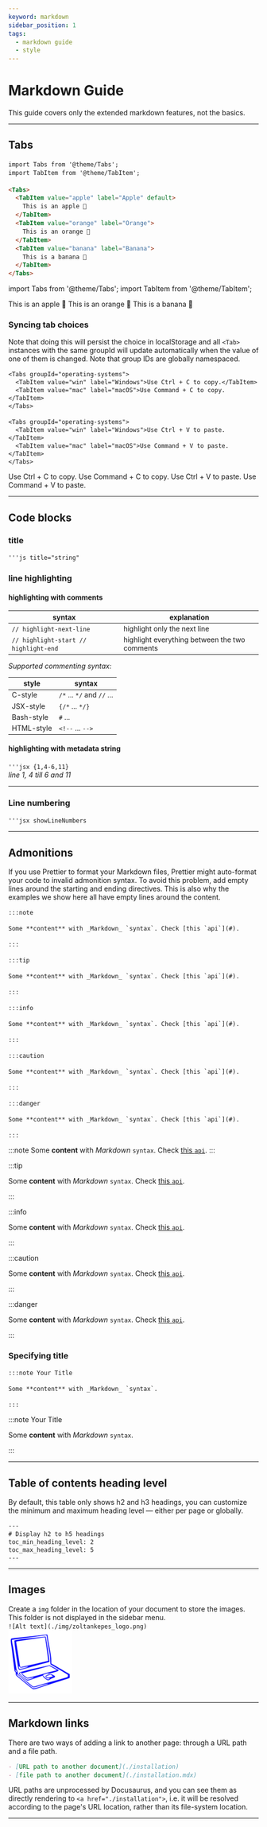 ```yaml
---
keyword: markdown
sidebar_position: 1
tags:
  - markdown guide
  - style
---
```


# Markdown Guide

This guide covers only the extended markdown features, not the basics.

---

## Tabs

```markdown title="markdown"
import Tabs from '@theme/Tabs';
import TabItem from '@theme/TabItem';

<Tabs>
  <TabItem value="apple" label="Apple" default>
    This is an apple 🍎
  </TabItem>
  <TabItem value="orange" label="Orange">
    This is an orange 🍊
  </TabItem>
  <TabItem value="banana" label="Banana">
    This is a banana 🍌
  </TabItem>
</Tabs>
```

import Tabs from '@theme/Tabs';
import TabItem from '@theme/TabItem';

<Tabs>
  <TabItem value="apple" label="Apple" default>
    This is an apple 🍎
  </TabItem>
  <TabItem value="orange" label="Orange">
    This is an orange 🍊
  </TabItem>
  <TabItem value="banana" label="Banana">
    This is a banana 🍌
  </TabItem>
</Tabs>

### Syncing tab choices

Note that doing this will persist the choice in localStorage and all `<Tab>` instances with the same groupId will update automatically when the value of one of them is changed. Note that group IDs are globally namespaced.

```
<Tabs groupId="operating-systems">
  <TabItem value="win" label="Windows">Use Ctrl + C to copy.</TabItem>
  <TabItem value="mac" label="macOS">Use Command + C to copy.</TabItem>
</Tabs>

<Tabs groupId="operating-systems">
  <TabItem value="win" label="Windows">Use Ctrl + V to paste.</TabItem>
  <TabItem value="mac" label="macOS">Use Command + V to paste.</TabItem>
</Tabs>
```

<Tabs groupId="operating-systems">
  <TabItem value="win" label="Windows">Use Ctrl + C to copy.</TabItem>
  <TabItem value="mac" label="macOS">Use Command + C to copy.</TabItem>
</Tabs>

<Tabs groupId="operating-systems">
  <TabItem value="win" label="Windows">Use Ctrl + V to paste.</TabItem>
  <TabItem value="mac" label="macOS">Use Command + V to paste.</TabItem>
</Tabs>

---

## Code blocks

### title

```markdown
'''js title="string"
```

### line highlighting

#### highlighting with comments

| syntax                                | explanation                                   |
| ------------------------------------- | --------------------------------------------- |
| `// highlight-next-line`              | highlight only the next line                  |
| `// highlight-start // highlight-end` | highlight everything between the two comments |

_Supported commenting syntax:_

| style      | syntax                     |
| ---------- | -------------------------- |
| C-style    | `/*` ... `*/` and `//` ... |
| JSX-style  | `{/*` ... `*/}`            |
| Bash-style | `#` ...                    |
| HTML-style | `<!--` ... `-->`           |

#### highlighting with metadata string

`'''jsx {1,4-6,11}`  
_line 1, 4 till 6 and 11_

---

### Line numbering

`'''jsx showLineNumbers`

---

## Admonitions

If you use Prettier to format your Markdown files, Prettier might auto-format your code to invalid admonition syntax. To avoid this problem, add empty lines around the starting and ending directives. This is also why the examples we show here all have empty lines around the content.

```
:::note

Some **content** with _Markdown_ `syntax`. Check [this `api`](#).

:::

:::tip

Some **content** with _Markdown_ `syntax`. Check [this `api`](#).

:::

:::info

Some **content** with _Markdown_ `syntax`. Check [this `api`](#).

:::

:::caution

Some **content** with _Markdown_ `syntax`. Check [this `api`](#).

:::

:::danger

Some **content** with _Markdown_ `syntax`. Check [this `api`](#).

:::
```

:::note
Some **content** with _Markdown_ `syntax`. Check [this `api`](#).
:::

:::tip

Some **content** with _Markdown_ `syntax`. Check [this `api`](#).

:::

:::info

Some **content** with _Markdown_ `syntax`. Check [this `api`](#).

:::

:::caution

Some **content** with _Markdown_ `syntax`. Check [this `api`](#).

:::

:::danger

Some **content** with _Markdown_ `syntax`. Check [this `api`](#).

:::

### Specifying title

```
:::note Your Title

Some **content** with _Markdown_ `syntax`.

:::
```

:::note Your Title

Some **content** with _Markdown_ `syntax`.

:::

---

## Table of contents heading level

By default, this table only shows h2 and h3 headings, you can customize the minimum and maximum heading level — either per page or globally.

```
---
# Display h2 to h5 headings
toc_min_heading_level: 2
toc_max_heading_level: 5
---
```

---

## Images

Create a `img` folder in the location of your document to store the images. This folder is not displayed in the sidebar menu.  
`![Alt text](./img/zoltankepes_logo.png)`  
![Alt text](./img/zoltankepes_logo.png)

---

## Markdown links

There are two ways of adding a link to another page: through a URL path and a file path.

```markdown
- [URL path to another document](./installation)
- [file path to another document](./installation.mdx)
```

URL paths are unprocessed by Docusaurus, and you can see them as directly rendering to `<a href="./installation">`, i.e. it will be resolved according to the page's URL location, rather than its file-system location.

---
